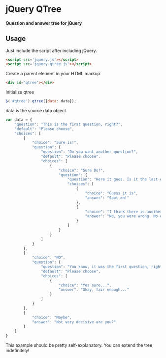 # jQuery QTree
#### Question and answer tree for jQuery

Usage
-----

Just include the script after including jQuery.

``` html
<script src='jquery.js'></script>
<script src='jquery.qtree.js'></script>
```

Create a parent element in your HTML markup

``` html
<div id="qtree"></div>
```

Initialize qtree

``` javascript
$('#qtree').qtree({data: data});
```

data is the source data object

``` javascript
var data = {
    "question": "This is the first question, right?",
    "default": "Please choose",
    "choices": [
        {
            "choice": "Sure is!",
            "question": {
                "question": "Do you want another question?",
                "default": "Please choose",
                "choices": [
                    {
                        "choice": "Sure Do!",
                        "question": {
                            "question": "Here it goes. Is it the last question?",
                            "choices": [
                                {
                                    "choice": "Guess it is",
                                    "answer": "Spot on!"
                                },
                                {
                                    "choice": "I think there is another one",
                                    "answer": "No, you were wrong. No other question for you my friend."
                                }
                            ]
                        }
                    }
                ]
            }
        },
        {
            "choice": "NO",
            "question": {
                "question": "You know, it was the first question, right?",
                "default": "Please choose",
                "choices": [
                    {
                        "choice": "Yes sure...",
                        "answer": "Okay, fair enough..."
                    }
                ]
            }
        },
        {
            "choice": "Maybe",
            "answer": "Not very decisive are you?"
        }
    ]
}
```

This example should be pretty self-explanatory. You can extend the tree indefinitely!
